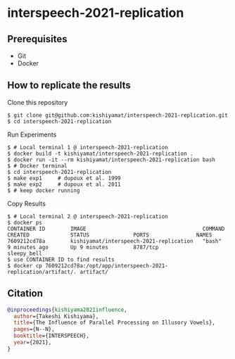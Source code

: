 # interspeech-2021-replication

## Prerequisites

- Git
- Docker

## How to replicate the results

Clone this repository

```shell
$ git clone git@github.com:kishiyamat/interspeech-2021-replication.git
$ cd interspeech-2021-replication
```

Run Experiments

```shell
$ # Local terminal 1 @ interspeech-2021-replication
$ docker build -t kishiyamat/interspeech-2021-replication .
$ docker run -it --rm kishiyamat/interspeech-2021-replication bash
$ # Docker terminal
$ cd interspeech-2021-replication
$ make exp1     # dupoux et al. 1999
$ make exp2     # dupoux et al. 2011
$ # keep docker running
```

Copy Results

```shell
$ # Local terminal 2 @ interspeech-2021-replication
$ docker ps
CONTAINER ID        IMAGE                                     COMMAND             CREATED             STATUS              PORTS               NAMES
7609212cd78a        kishiyamat/interspeech-2021-replication   "bash"              9 minutes ago       Up 9 minutes        8787/tcp            sleepy_bell
$ use CONTAINER ID to find results
$ docker cp 7609212cd78a:/opt/app/interspeech-2021-replication/artifact/. artifact/
```

## Citation

```bibtex
@inproceedings{kishiyama2021influence,
  author={Takeshi Kishiyama},
  title={The Influence of Parallel Processing on Illusory Vowels},
  pages={N--N},
  booktitle={INTERSPEECH},
  year={2021},
}
```
